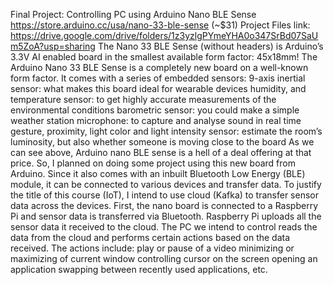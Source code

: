 Final Project: Controlling PC using Arduino Nano BLE Sense
https://store.arduino.cc/usa/nano-33-ble-sense  (~$31)
Project Files link:  https://drive.google.com/drive/folders/1z3yzlgPYmeYHA0o347SrBd07SaUm5ZoA?usp=sharing
The Nano 33 BLE Sense (without headers) is Arduino’s 3.3V AI enabled board in the smallest available form factor: 45x18mm!
 The Arduino Nano 33 BLE Sense is a completely new board on a well-known form factor. It comes with a series of embedded sensors:
9-axis inertial sensor: what makes this board ideal for wearable devices
humidity, and temperature sensor: to get highly accurate measurements of the environmental conditions
barometric sensor: you could make a simple weather station
microphone: to capture and analyse sound in real time
gesture, proximity, light color and light intensity sensor: estimate the room’s luminosity, but also whether someone is moving close to the board
As we can see above, Arduino nano BLE sense is a hell of a deal offering at that price.
So, I planned on doing some project using this new board from Arduino. Since it also comes with an inbuilt Bluetooth Low Energy (BLE) module, it can be connected to various devices and transfer data.
To justify the title of this course (IoT), I intend to use cloud (Kafka) to transfer sensor data across the devices. First, the nano board is connected to a Raspberry Pi and sensor data is transferred via Bluetooth. Raspberry Pi uploads all the sensor data it received to the cloud. The PC we intend to control reads the data from the cloud and performs certain actions based on the data received.
The actions include:
play or pause of a video
minimizing or maximizing of current window
controlling cursor on the screen
opening an application
swapping between recently used applications, etc.
